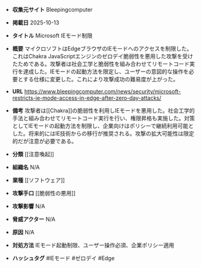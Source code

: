 - **収集元サイト**
Bleepingcomputer

- **掲載日**
2025-10-13

- **タイトル**
Microsoft IEモード制限

- **概要**
マイクロソフトはEdgeブラウザのIEモードへのアクセスを制限した。これはChakra JavaScriptエンジンのゼロデイ脆弱性を悪用した攻撃を受けたためである。攻撃者は社会工学と脆弱性を組み合わせてリモートコード実行を達成した。IEモードの起動方法を限定し、ユーザーの意図的な操作を必要とする仕様に変更した。これにより攻撃成功の難易度が上がった。

- **URL**
https://www.bleepingcomputer.com/news/security/microsoft-restricts-ie-mode-access-in-edge-after-zero-day-attacks/

- **備考**
攻撃者は[[Chakra]]の脆弱性を利用しIEモードを悪用した。社会工学的手法と組み合わせてリモートコード実行を行い、権限昇格も実施した。対策としてIEモードの起動方法を制限し、企業向けはポリシーで継続利用可能とした。将来的にはIE技術からの移行が推奨される。攻撃の拡大可能性は限定的だが注意が必要である。

- **分類**
[[注意喚起]]

- **組織名**
N/A

- **業種**
[[ソフトウェア]]

- **攻撃手口**
[[脆弱性の悪用]]

- **攻撃影響**
N/A

- **脅威アクター**
N/A

- **原因**
N/A

- **対処方法**
IEモード起動制限、ユーザー操作必須、企業ポリシー適用

- **ハッシュタグ**
#IEモード #ゼロデイ #Edge
